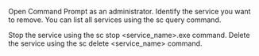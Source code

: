 Open Command Prompt as an administrator.
Identify the service you want to remove. You can list all services using the sc query command.

Stop the service using the sc stop <service_name>.exe command.
Delete the service using the sc delete <service_name> command.